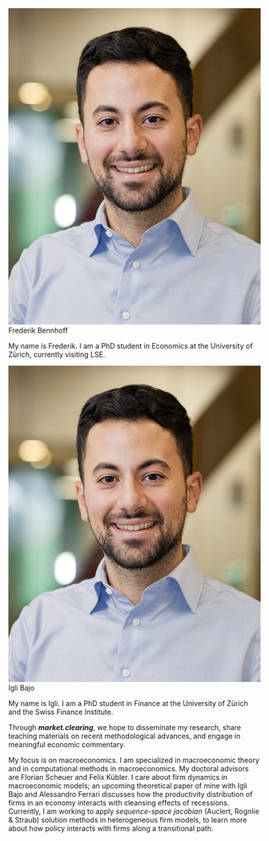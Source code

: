 <div class="imgs-container">
    <!-- Frederick -->
    <div class="img-grid-item">
        <div class="image-part">
            <a href="" class="img-wrapper">
                <img src="./about/IgliBajo_Photo.jpeg" alt="Profile picture of Frederik Bennhoff"/>
            </a>
        </div>
        <div class="review-text-part">
            <div class="menu-title">Frederik Bennhoff</div>
                <p>
                My name is Frederik. I am a PhD student in Economics at the University of Zürich, currently visiting LSE.
                </p>
                <!-- <a href="" class="read-more"><span>Personal Website</a> -->
        </div>
    </div>
    <!-- Frederick -->
    <div class="img-grid-item">
        <div class="image-part">
            <a href="" class="img-wrapper">
                <img src="./about/IgliBajo_Photo.jpeg" alt="Profile picture of Igli Bajo"/>
            </a>
        </div>
        <div class="review-text-part">
            <div class="menu-title">Igli Bajo</div>
                <p>
                My name is Igli. I am a PhD student in Finance at the University of Zürich and the Swiss Finance Institute.
                </p>
                <!-- <a href="" class="read-more"><span>Personal Website</a> -->
        </div>
    </div>
</div>

Through ***market.clearing***, we hope to disseminate my research, share teaching materials on recent methodological advances, and engage in meaningful economic commentary.

My focus is on macroeconomics. I am specialized in macroeconomic theory and in computational methods in macroeconomics. My doctoral advisors are Florian Scheuer and Felix Kübler. I care about firm dynamics in macroeconomic models; an upcoming theoretical paper of mine with Igli Bajo and Alessandro Ferrari discusses how the productivity distribution of firms in an economy interacts with cleansing effects of recessions. Currently, I am working to apply *sequence-space jacobian* (Auclert, Rognlie & Straub) solution methods in heterogeneous firm models, to learn more about how policy interacts with firms along a transitional path.


<!-- **WEBSITE TO DO**

 - Add GH repository
 - Change color of links
 - Add a picture
 - Add an intro page to *solving economic models*
 - Add place holder page to blog  -->